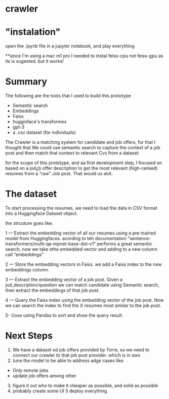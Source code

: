 # crawler

# "instalation"

open the .ipynb file in a jupyter notebook, and play everything

**since I'm using a mac m1 pro I needed to instal feiss-cpu not feiss-gpu as its is sugested. but it works!

# Summary

 The following are the tools that I used to build this prototype

 - Semantic search
 - Embeddings
 - Faiss
 - hugginface's transformes
 - gpt-3
 - a .csv dataset (for individuals)


The Crawler is a matching system for candidate and job offers, for that 
I thought that We could use semantic search to capture the context of a job post and then match that context to relevant Cvs from a dataset

for the scope of this prototype, and aa first development step, I focused on based on a jod¿b offer description to get the most relevant (high-ranked) resumes from a “raw” Job post. That would us alot.

# The dataset
To start processing the resumes, we need to load the data in CSV format into a Huggingface Dataset object.

the strcuture goes like:

1 — Extract the embedding vector of all our resumes using a pre-trained model from Huggingfaces.
acording to teh documentation "sentence-transformers/multi-qa-mpnet-base-dot-v1" performs a great semantic search, now we take ethe embedded vector and adding to a new column call "embeddings"

2 — Store the embedding vectors in Faiss.
  we add a Faiss index to the new embeddings column.

3 — Extract the embedding vector of a job post.
Given a jod_description/question we can match candidate using Semantic search, then extract the embeddings of that job post.

4 — Query the Faiss index using the embedding vector of the job post.
Now we can search the index to find the X resumes most similar to the job post.

5- Uuse using Pandas to sort and show the query result.


# Next Steps

1. We have a dataset od job offers provided by Torre, so we need to connect our crawler to that job post provider. which is in aws
2. tune the model to be able to address adge cases like:
  - Only remote jobs
  - update job offers
  among other
3. figure it out who to make it cheaper as possible, and solid as possible
4. probably create some UI
5 deploy everything



